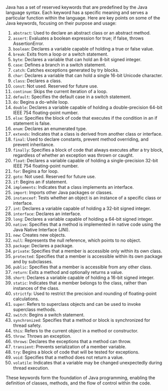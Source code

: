 Java has a set of reserved keywords that are predefined by the Java language syntax. Each keyword has a specific meaning and serves a particular function within the language. Here are key points on some of the Java keywords, focusing on their purpose and usage:

1. `abstract`: Used to declare an abstract class or an abstract method.
2. `assert`: Evaluates a boolean expression for true; if false, throws AssertionError.
3. `boolean`: Declares a variable capable of holding a true or false value.
4. `break`: Exits from a loop or a switch statement.
5. `byte`: Declares a variable that can hold an 8-bit signed integer.
6. `case`: Defines a branch in a switch statement.
7. `catch`: Catches exceptions generated by try blocks.
8. `char`: Declares a variable that can hold a single 16-bit Unicode character.
9. `class`: Declares a class.
10. `const`: Not used. Reserved for future use.
11. `continue`: Skips the current iteration of a loop.
12. `default`: Specifies the default case in a switch statement.
13. `do`: Begins a do-while loop.
14. `double`: Declares a variable capable of holding a double-precision 64-bit IEEE 754 floating-point number.
15. `else`: Specifies the block of code that executes if the condition in an if statement is false.
16. `enum`: Declares an enumerated type.
17. `extends`: Indicates that a class is derived from another class or interface.
18. `final`: Used to declare constants, prevent method overriding, and prevent inheritance.
19. `finally`: Specifies a block of code that always executes after a try block, regardless of whether an exception was thrown or caught.
20. `float`: Declares a variable capable of holding a single-precision 32-bit IEEE 754 floating-point number.
21. `for`: Begins a for loop.
22. `goto`: Not used. Reserved for future use.
23. `if`: Begins an if statement.
24. `implements`: Indicates that a class implements an interface.
25. `import`: Imports other Java packages or classes.
26. `instanceof`: Tests whether an object is an instance of a specific class or interface.
27. `int`: Declares a variable capable of holding a 32-bit signed integer.
28. `interface`: Declares an interface.
29. `long`: Declares a variable capable of holding a 64-bit signed integer.
30. `native`: Specifies that a method is implemented in native code using the Java Native Interface (JNI).
31. `new`: Creates new objects.
32. `null`: Represents the null reference, which points to no object.
33. `package`: Declares a package.
34. `private`: Specifies that a member is accessible only within its own class.
35. `protected`: Specifies that a member is accessible within its own package and by subclasses.
36. `public`: Specifies that a member is accessible from any other class.
37. `return`: Exits a method and optionally returns a value.
38. `short`: Declares a variable capable of holding a 16-bit signed integer.
39. `static`: Indicates that a member belongs to the class, rather than instances of the class.
40. `strictfp`: Used to restrict the precision and rounding of floating-point calculations.
41. `super`: Refers to superclass objects and can be used to invoke superclass methods.
42. `switch`: Begins a switch statement.
43. `synchronized`: Specifies that a method or block is synchronized for thread safety.
44. `this`: Refers to the current object in a method or constructor.
45. `throw`: Throws an exception.
46. `throws`: Declares the exceptions that a method can throw.
47. `transient`: Prevents serialization of a member variable.
48. `try`: Begins a block of code that will be tested for exceptions.
49. `void`: Specifies that a method does not return a value.
50. `volatile`: Indicates that a variable may be changed unexpectedly during thread execution.

These keywords form the foundation of Java programming, enabling the definition of classes, methods, and the flow of control within the code.